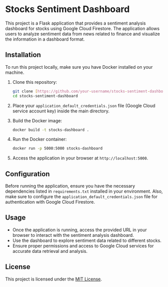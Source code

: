 # Stocks Sentiment Dashboard

This project is a Flask application that provides a sentiment analysis dashboard for stocks using Google Cloud Firestore. The application allows users to analyze sentiment data from news related to finance and visualize the information in a dashboard format.

## Installation

To run this project locally, make sure you have Docker installed on your machine.

1. Clone this repository:

    ```bash
    git clone [https://github.com/your-username/stocks-sentiment-dashboard.git](https://github.com/TadeopCreator/stocks-sentiment-dashboard.git)
    cd stocks-sentiment-dashboard
    ```

2. Place your `application_default_credentials.json` file (Google Cloud service account key) inside the main directory.

3. Build the Docker image:

    ```bash
    docker build -t stocks-dashboard .
    ```

4. Run the Docker container:

    ```bash
    docker run -p 5000:5000 stocks-dashboard
    ```

5. Access the application in your browser at `http://localhost:5000`.

## Configuration

Before running the application, ensure you have the necessary dependencies listed in `requirements.txt` installed in your environment. Also, make sure to configure the `application_default_credentials.json` file for authentication with Google Cloud Firestore.

## Usage

- Once the application is running, access the provided URL in your browser to interact with the sentiment analysis dashboard.
- Use the dashboard to explore sentiment data related to different stocks.
- Ensure proper permissions and access to Google Cloud services for accurate data retrieval and analysis.

## License

This project is licensed under the [MIT License](LICENSE).
